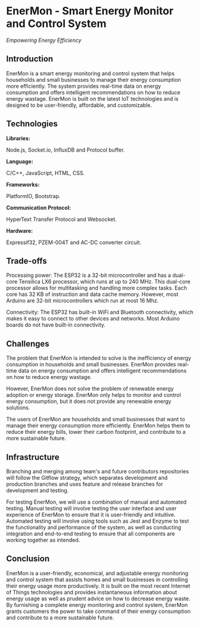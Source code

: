 # **EnerMon - Smart Energy Monitor and Control System**
*Empowering Energy Efficiency*

## Introduction ##

EnerMon is a smart energy monitoring and control system that helps households and small businesses to manage their energy consumption more efficiently. The system provides real-time data on energy consumption and offers intelligent recommendations on how to reduce energy wastage. EnerMon is built on the latest IoT technologies and is designed to be user-friendly, affordable, and customizable.

## Technologies ##
**Libraries:**

Node.js, Socket.io, InfluxDB and Protocol buffer.

**Language:**

C/C++, JavaScript, HTML, CSS.

**Frameworks:** 

PlatformIO, Bootstrap.

**Communication Protocol:**

HyperText Transfer Protocol and Websocket.

**Hardware:**

Expressif32, PZEM-004T and AC-DC converter circuit.

## Trade-offs ##

Processing power: The ESP32 is a 32-bit microcontroller and has a dual-core Tensilica LX6 processor, which runs at up to 240 MHz. This dual-core processor allows for multitasking and handling more complex tasks. Each core has 32 KB of instruction and data cache memory. However, most Arduino are 32-bit microcontrollers which run at most 16 Mhz.

Connectivity: The ESP32 has built-in WiFi and Bluetooth connectivity, which makes it easy to connect to other devices and networks. Most Arduino boards do not have built-in connectivity.

## Challenges ##

The problem that EnerMon is intended to solve is the inefficiency of energy consumption in households and small businesses. EnerMon provides real-time data on energy consumption and offers intelligent recommendations on how to reduce energy wastage.

However, EnerMon does not solve the problem of renewable energy adoption or energy storage. EnerMon only helps to monitor and control energy consumption, but it does not provide any renewable energy solutions.

The users of EnerMon are households and small businesses that want to manage their energy consumption more efficiently. EnerMon helps them to reduce their energy bills, lower their carbon footprint, and contribute to a more sustainable future.

## Infrastructure ##

Branching and merging among team's and future contributors repositories will follow the Gitflow strategy, which separates development and production branches and uses feature and release branches for development and testing. 

For testing EnerMon, we will use a combination of manual and automated testing. Manual testing will involve testing the user interface and user experience of EnerMon to ensure that it is user-friendly and intuitive. Automated testing will involve using tools such as Jest and Enzyme to test the functionality and performance of the system, as well as conducting integration and end-to-end testing to ensure that all components are working together as intended.

## Conclusion ##

EnerMon is a user-friendly, economical, and adjustable energy monitoring and control system that assists homes and small businesses in controlling their energy usage more productively. It is built on the most recent Internet of Things technologies and provides instantaneous information about energy usage as well as prudent advice on how to decrease energy waste. By furnishing a complete energy monitoring and control system, EnerMon grants customers the power to take command of their energy consumption and contribute to a more sustainable future.
